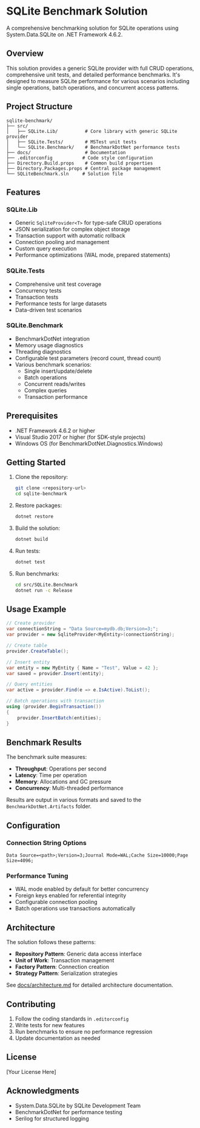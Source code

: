 # SQLite Benchmark Solution

A comprehensive benchmarking solution for SQLite operations using System.Data.SQLite on .NET Framework 4.6.2.

## Overview

This solution provides a generic SQLite provider with full CRUD operations, comprehensive unit tests, and detailed performance benchmarks. It's designed to measure SQLite performance for various scenarios including single operations, batch operations, and concurrent access patterns.

## Project Structure

```
sqlite-benchmark/
├── src/
│   ├── SQLite.Lib/          # Core library with generic SQLite provider
│   ├── SQLite.Tests/        # MSTest unit tests
│   └── SQLite.Benchmark/    # BenchmarkDotNet performance tests
├── docs/                    # Documentation
├── .editorconfig           # Code style configuration
├── Directory.Build.props    # Common build properties
├── Directory.Packages.props # Central package management
└── SQLiteBenchmark.sln     # Solution file
```

## Features

### SQLite.Lib
- Generic `SqliteProvider<T>` for type-safe CRUD operations
- JSON serialization for complex object storage
- Transaction support with automatic rollback
- Connection pooling and management
- Custom query execution
- Performance optimizations (WAL mode, prepared statements)

### SQLite.Tests
- Comprehensive unit test coverage
- Concurrency tests
- Transaction tests
- Performance tests for large datasets
- Data-driven test scenarios

### SQLite.Benchmark
- BenchmarkDotNet integration
- Memory usage diagnostics
- Threading diagnostics
- Configurable test parameters (record count, thread count)
- Various benchmark scenarios:
  - Single insert/update/delete
  - Batch operations
  - Concurrent reads/writes
  - Complex queries
  - Transaction performance

## Prerequisites

- .NET Framework 4.6.2 or higher
- Visual Studio 2017 or higher (for SDK-style projects)
- Windows OS (for BenchmarkDotNet.Diagnostics.Windows)

## Getting Started

1. Clone the repository:
   ```bash
   git clone <repository-url>
   cd sqlite-benchmark
   ```

2. Restore packages:
   ```bash
   dotnet restore
   ```

3. Build the solution:
   ```bash
   dotnet build
   ```

4. Run tests:
   ```bash
   dotnet test
   ```

5. Run benchmarks:
   ```bash
   cd src/SQLite.Benchmark
   dotnet run -c Release
   ```

## Usage Example

```csharp
// Create provider
var connectionString = "Data Source=mydb.db;Version=3;";
var provider = new SqliteProvider<MyEntity>(connectionString);

// Create table
provider.CreateTable();

// Insert entity
var entity = new MyEntity { Name = "Test", Value = 42 };
var saved = provider.Insert(entity);

// Query entities
var active = provider.Find(e => e.IsActive).ToList();

// Batch operations with transaction
using (provider.BeginTransaction())
{
    provider.InsertBatch(entities);
}
```

## Benchmark Results

The benchmark suite measures:
- **Throughput**: Operations per second
- **Latency**: Time per operation
- **Memory**: Allocations and GC pressure
- **Concurrency**: Multi-threaded performance

Results are output in various formats and saved to the `BenchmarkDotNet.Artifacts` folder.

## Configuration

### Connection String Options
```
Data Source=<path>;Version=3;Journal Mode=WAL;Cache Size=10000;Page Size=4096;
```

### Performance Tuning
- WAL mode enabled by default for better concurrency
- Foreign keys enabled for referential integrity
- Configurable connection pooling
- Batch operations use transactions automatically

## Architecture

The solution follows these patterns:
- **Repository Pattern**: Generic data access interface
- **Unit of Work**: Transaction management
- **Factory Pattern**: Connection creation
- **Strategy Pattern**: Serialization strategies

See [docs/architecture.md](docs/architecture.md) for detailed architecture documentation.

## Contributing

1. Follow the coding standards in `.editorconfig`
2. Write tests for new features
3. Run benchmarks to ensure no performance regression
4. Update documentation as needed

## License

[Your License Here]

## Acknowledgments

- System.Data.SQLite by SQLite Development Team
- BenchmarkDotNet for performance testing
- Serilog for structured logging
